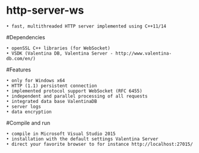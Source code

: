 # http-server-ws

	• fast, multithreaded HTTP server implemented using C++11/14

#Dependencies

	• openSSL C++ libraries (for WebSocket) 
	• VSDK (Valentina DB, Valentina Server - http://www.valentina-db.com/en/)

#Features

	• only for Windows x64    
	• HTTP (1.1) persistent connection    
	• implemented protocol support WebSocket (RFC 6455)    
	• independent and parallel processing of all requests				
	• integrated data base ValentinaDB				
	• server logs
	• data encryption

#Compile and run

	• compile in Microsoft Visual Studio 2015
	• installation with the default settings Valentina Server
	• direct your favorite browser to for instance http://localhost:27015/

